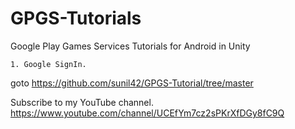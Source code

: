 # GPGS-Tutorials 
Google Play Games Services Tutorials for Android in Unity 

`1. Google SignIn.`

 goto https://github.com/sunil42/GPGS-Tutorial/tree/master
 
 Subscribe to my YouTube channel. https://www.youtube.com/channel/UCEfYm7cz2sPKrXfDGy8fC9Q
